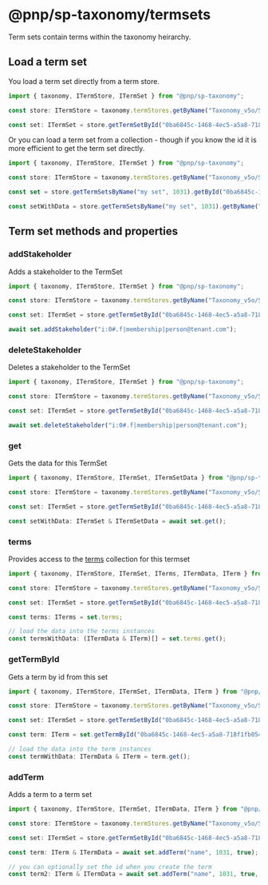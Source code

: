 # @pnp/sp-taxonomy/termsets

Term sets contain terms within the taxonomy heirarchy.

## Load a term set

You load a term set directly from a term store.

```TypeScript
import { taxonomy, ITermStore, ITermSet } from "@pnp/sp-taxonomy";

const store: ITermStore = taxonomy.termStores.getByName("Taxonomy_v5o/SbcTE2cegwO2dtAN9l==");

const set: ITermSet = store.getTermSetById("0ba6845c-1468-4ec5-a5a8-718f1fb05431");
```

Or you can load a term set from a collection - though if you know the id it is more efficient to get the term set directly.

```TypeScript
import { taxonomy, ITermStore, ITermSet } from "@pnp/sp-taxonomy";

const store: ITermStore = taxonomy.termStores.getByName("Taxonomy_v5o/SbcTE2cegwO2dtAN9l==");

const set = store.getTermSetsByName("my set", 1031).getById("0ba6845c-1468-4ec5-a5a8-718f1fb05431");

const setWithData = store.getTermSetsByName("my set", 1031).getByName("my set").get();
```


## Term set methods and properties

### addStakeholder

Adds a stakeholder to the TermSet

```TypeScript
import { taxonomy, ITermStore, ITermSet } from "@pnp/sp-taxonomy";

const store: ITermStore = taxonomy.termStores.getByName("Taxonomy_v5o/SbcTE2cegwO2dtAN9l==");

const set: ITermSet = store.getTermSetById("0ba6845c-1468-4ec5-a5a8-718f1fb05431");

await set.addStakeholder("i:0#.f|membership|person@tenant.com");
```

### deleteStakeholder

Deletes a stakeholder to the TermSet

```TypeScript
import { taxonomy, ITermStore, ITermSet } from "@pnp/sp-taxonomy";

const store: ITermStore = taxonomy.termStores.getByName("Taxonomy_v5o/SbcTE2cegwO2dtAN9l==");

const set: ITermSet = store.getTermSetById("0ba6845c-1468-4ec5-a5a8-718f1fb05431");

await set.deleteStakeholder("i:0#.f|membership|person@tenant.com");
```

### get

Gets the data for this TermSet

```TypeScript
import { taxonomy, ITermStore, ITermSet, ITermSetData } from "@pnp/sp-taxonomy";

const store: ITermStore = taxonomy.termStores.getByName("Taxonomy_v5o/SbcTE2cegwO2dtAN9l==");

const set: ITermSet = store.getTermSetById("0ba6845c-1468-4ec5-a5a8-718f1fb05431");

const setWithData: ITermSet & ITermSetData = await set.get();
```

### terms

Provides access to the [terms](terms.md) collection for this termset

```TypeScript
import { taxonomy, ITermStore, ITermSet, ITerms, ITermData, ITerm } from "@pnp/sp-taxonomy";

const store: ITermStore = taxonomy.termStores.getByName("Taxonomy_v5o/SbcTE2cegwO2dtAN9l==");

const set: ITermSet = store.getTermSetById("0ba6845c-1468-4ec5-a5a8-718f1fb05431");

const terms: ITerms = set.terms;

// load the data into the terms instances
const termsWithData: (ITermData & ITerm)[] = set.terms.get();
```

### getTermById

Gets a term by id from this set

```TypeScript
import { taxonomy, ITermStore, ITermSet, ITermData, ITerm } from "@pnp/sp-taxonomy";

const store: ITermStore = taxonomy.termStores.getByName("Taxonomy_v5o/SbcTE2cegwO2dtAN9l==");

const set: ITermSet = store.getTermSetById("0ba6845c-1468-4ec5-a5a8-718f1fb05431");

const term: ITerm = set.getTermById("0ba6845c-1468-4ec5-a5a8-718f1fb05431");

// load the data into the term instances
const termWithData: ITermData & ITerm = term.get();
```

### addTerm

Adds a term to a term set

```TypeScript
import { taxonomy, ITermStore, ITermSet, ITermData, ITerm } from "@pnp/sp-taxonomy";

const store: ITermStore = taxonomy.termStores.getByName("Taxonomy_v5o/SbcTE2cegwO2dtAN9l==");

const set: ITermSet = store.getTermSetById("0ba6845c-1468-4ec5-a5a8-718f1fb05431");

const term: ITerm & ITermData = await set.addTerm("name", 1031, true);

// you can optionally set the id when you create the term
const term2: ITerm & ITermData = await set.addTerm("name", 1031, true, "0ba6845c-1468-4ec5-a5a8-718f1fb05431");
```
